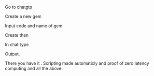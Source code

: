 Go to chatgtp

Create a new gem

Input code and name of gem

Create then

In chat type

Output.

There you have it .  Scripting made automaticly and proof of  zero latency computing and all the above. 

